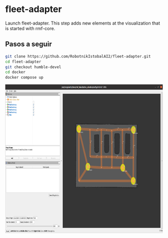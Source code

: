 # fleet-adapter

Launch fleet-adapter.  This step adds new elements at the visualization that is started with rmf-core.

## Pasos a seguir

```bash
git clone https://github.com/RobotnikIstobalAI2/fleet-adapter.git
cd fleet-adapter
git checkout humble-devel
cd docker
docker compose up
```



<p align="center">
  <img src="doc/fleetadapter.png" height="475" />
</p>
